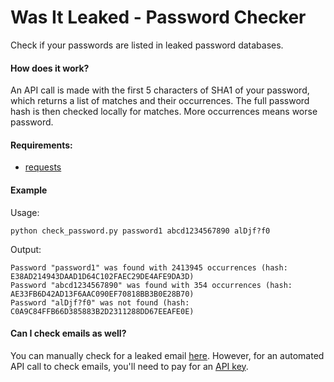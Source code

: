 # Was It Leaked - Password Checker
Check if your passwords are listed in leaked password databases.

#### How does it work?
An API call is made with the first 5 characters of SHA1 of your password, which returns a list of matches and their occurrences. The full password hash is then checked locally for matches. More occurrences means worse password.

#### Requirements:
- [requests](https://pypi.org/project/requests/)

#### Example
Usage:

`python check_password.py password1 abcd1234567890 alDjf?f0`

Output:

```
Password "password1" was found with 2413945 occurrences (hash: E38AD214943DAAD1D64C102FAEC29DE4AFE9DA3D)
Password "abcd1234567890" was found with 354 occurrences (hash: AE33FB6D42AD13F6AAC090EF70818BB3B0E28B70)
Password "alDjf?f0" was not found (hash: C0A9C84FFB66D385883B2D2311288DD67EEAFE0E)
```
#### Can I check emails as well?
You can manually check for a leaked email [here](https://haveibeenpwned.com/). However, for an automated API call to check emails, you'll need to pay for an [API key](https://haveibeenpwned.com/API/v3#Authorisation).